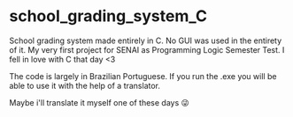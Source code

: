 # school_grading_system_C
School grading system made entirely in C. No GUI was used in the entirety of it. My very first project for SENAI as Programming Logic Semester Test. I fell in love with C that day &lt;3

The code is largely in Brazilian Portuguese. If you run the .exe you will be able to use it with the help of a translator.

Maybe i'll translate it myself one of these days 😜

